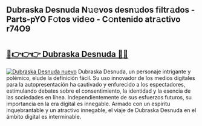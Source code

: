 ## Dubraska Desnuda N𝚞𝚎vos desn𝚞dos filtr𝚊dos - Parts-pYO F𝚘tos vid𝚎o - C𝚘ntenido atr𝚊ctivo r74O9

# <h2><a href="http://mb8weg.tromn.icu/?c=Dubraska+Desnuda">🔗👉👉👉 Dubraska Desnuda 🔗🔗</a></h2>

[![Dubraska Desnuda nuevo](https://i.imgur.com/pEAQMta.gif)](http://mb8weg.tromn.icu/?c=Dubraska+Desnuda)
Dubraska Desnuda, un personaje intrigante y polémico, elude la definición fácil. Su uso innovador de los medios digitales para la autopresentación ha cautivado y enfurecido a los espectadores, estimulando debates sobre el consentimiento, la identidad y la esencia de las sociedades en línea. Independientemente de sus esfuerzos futuros, su importancia en la era digital es innegable. Armado con un espíritu inquebrantable y un atractivo innegable, el viaje de Dubraska Desnuda en el ámbito digital es interminable.
